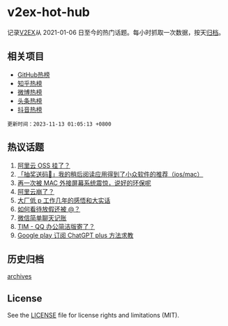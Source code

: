 # v2ex-hot-hub

 记录[V2EX](https://www.v2ex.com/)从 2021-01-06 日至今的热门话题。每小时抓取一次数据，按天[归档](archives)。
 
 ## 相关项目

- [GitHub热榜](https://github.com/lonnyzhang423/github-hot-hub)
- [知乎热榜](https://github.com/lonnyzhang423/zhihu-hot-hub)
- [微博热榜](https://github.com/lonnyzhang423/weibo-hot-hub)
- [头条热榜](https://github.com/lonnyzhang423/toutiao-hot-hub)
- [抖音热榜](https://github.com/lonnyzhang423/douyin-hot-hub)


 `更新时间：2023-11-13 01:05:13 +0800`

## 热议话题

1. [阿里云 OSS 挂了？](https://www.v2ex.com/t/991209)
1. [「抽奖送码🎁」我的稍后阅读应用得到了小众软件的推荐（ios/mac）](https://www.v2ex.com/t/991178)
1. [再一次被 MAC 外接屏幕系统震惊，说好的环保呢](https://www.v2ex.com/t/991224)
1. [阿里云崩了？](https://www.v2ex.com/t/991212)
1. [大厂低 p 工作几年的感悟和大实话](https://www.v2ex.com/t/991077)
1. [如何看待放假还被 @？](https://www.v2ex.com/t/991169)
1. [微信简单聊天记账](https://www.v2ex.com/t/991076)
1. [TIM - QQ 办公简洁版寄了？](https://www.v2ex.com/t/991091)
1. [Google play 订阅 ChatGPT plus 方法求教](https://www.v2ex.com/t/991122)

## 历史归档

[archives](archives)

## License

See the [LICENSE](LICENSE) file for license rights and limitations (MIT).
